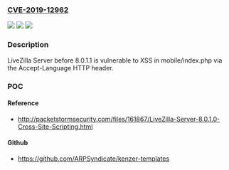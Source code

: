 ### [CVE-2019-12962](https://cve.mitre.org/cgi-bin/cvename.cgi?name=CVE-2019-12962)
![](https://img.shields.io/static/v1?label=Product&message=n%2Fa&color=blue)
![](https://img.shields.io/static/v1?label=Version&message=n%2Fa&color=blue)
![](https://img.shields.io/static/v1?label=Vulnerability&message=n%2Fa&color=brighgreen)

### Description

LiveZilla Server before 8.0.1.1 is vulnerable to XSS in mobile/index.php via the Accept-Language HTTP header.

### POC

#### Reference
- http://packetstormsecurity.com/files/161867/LiveZilla-Server-8.0.1.0-Cross-Site-Scripting.html

#### Github
- https://github.com/ARPSyndicate/kenzer-templates

